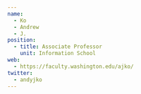 ```yaml
---
name:
  - Ko
  - Andrew
  - J.
position:
  - title: Associate Professor
    unit: Information School    
web: 
  - https://faculty.washington.edu/ajko/
twitter:
  - andyjko 
---
```

